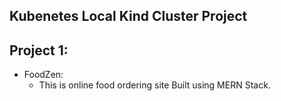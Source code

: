 ## Kubenetes Local Kind Cluster Project

## Project 1:
  - FoodZen:
      - This is online food ordering site Built using MERN Stack.
